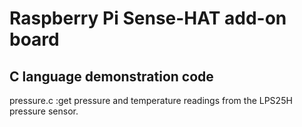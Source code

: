 # Raspberry Pi Sense-HAT add-on board

## C language demonstration code

pressure.c  :get pressure and temperature readings from the LPS25H pressure sensor.
